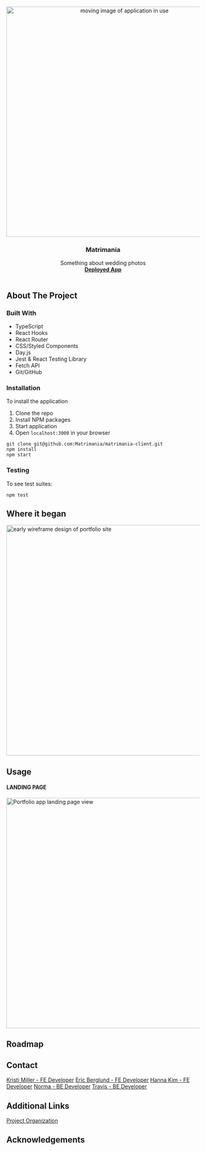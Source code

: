 <br />
<p align="center">
  <a href="https://github.com/Matrimania/matrimania-client">
    <img src="ReadmeAssets/Intro.gif" alt="moving image of application in use" width="600">
  </a>
  <h3 align="center">Matrimania</h3>
  <p align="center">
    Something about wedding photos
    <br />
    <a href="https://matrimania-client.herokuapp.com/"><strong>Deployed App</strong></a>
    <br />
    <br />
  </p>
</p>

## About The Project

### Built With
* TypeScript
* React Hooks
* React Router
* CSS/Styled Components
* Day.js
* Jest & React Testing Library
* Fetch API
* Git/GitHub

### Installation
To install the application
1. Clone the repo
2. Install NPM packages
3. Start application
4. Open `localhost:3000` in your browser

```
git clone git@github.com:Matrimania/matrimania-client.git
npm install
npm start
```

### Testing
To see test suites:
```
npm test
```

## Where it began
<img src="" alt="early wireframe design of portfolio site" width="600">

## Usage
#### LANDING PAGE

<img src="" alt="Portfolio app landing page view" width="600">

## Roadmap

## Contact
[Kristi Miller - FE Developer](https://github.com/Kristiannmiller)
[Eric Berglund - FE Developer](https://github.com/ericberglund117)
[Hanna Kim - FE Developer](https://github.com/hannakim91)
[Norma - BE Developer](https://github.com/IamNorma)
[Travis - BE Developer](https://github.com/fieldstyler)

## Additional Links
[Project Organization](https://github.com/Matrimania)

## Acknowledgements
